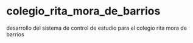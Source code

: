 colegio_rita_mora_de_barrios
============================

desarrollo del sistema de control de estudio para el colegio rita mora de barrios
